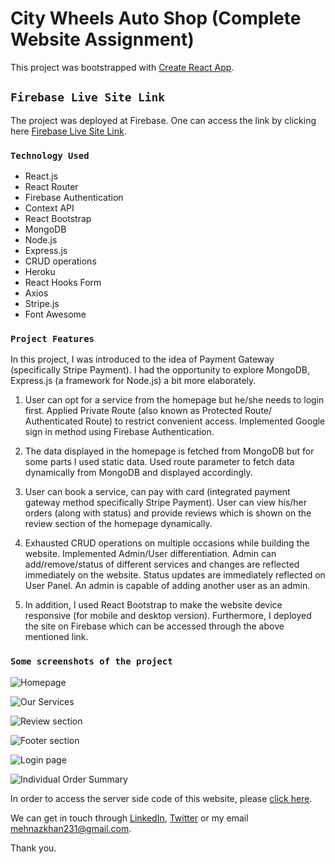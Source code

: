 # City Wheels Auto Shop (Complete Website Assignment)

This project was bootstrapped with [Create React App](https://github.com/facebook/create-react-app).

## `Firebase Live Site Link`

The project was deployed at Firebase. One can access the link by clicking here [Firebase Live Site Link](https://complete-website-assignm-474e8.firebaseapp.com/).

### `Technology Used`
* React.js
* React Router
* Firebase Authentication
* Context API
* React Bootstrap
* MongoDB
* Node.js
* Express.js
* CRUD operations
* Heroku
* React Hooks Form
* Axios
* Stripe.js
* Font Awesome

### `Project Features`

In this project, I was introduced to the idea of Payment Gateway (specifically Stripe Payment). I had the opportunity to explore MongoDB, Express.js (a framework for Node.js) a bit more elaborately. 

1. User can opt for a service from the homepage but he/she needs to login first. Applied Private Route (also known as Protected Route/ Authenticated Route) to restrict convenient access. Implemented Google sign in method using Firebase Authentication.

2. The data displayed in the homepage is fetched from MongoDB but for some parts I used static data. Used route parameter to fetch data dynamically from MongoDB and displayed accordingly.

3. User can book a service, can pay with card (integrated payment gateway method specifically Stripe Payment). User can view his/her orders (along with status) and provide reviews which is shown on the review section of the homepage dynamically.

4. Exhausted CRUD operations on multiple occasions while building the website. Implemented Admin/User differentiation. Admin can add/remove/status of different services and changes are reflected immediately on the website. Status updates are immediately reflected on User Panel. An admin is capable of adding another user as an admin.

5. In addition, I used React Bootstrap to make the website device responsive (for mobile and desktop version). Furthermore, I deployed the site on Firebase which can be accessed through the above mentioned link.

### `Some screenshots of the project`

![Homepage](https://i.ibb.co/Phj9q74/complete1.png)

![Our Services](https://i.ibb.co/L86qKNq/complete2.png)

![Review section](https://i.ibb.co/n1xdDtk/complete3.png)

![Footer section](https://i.ibb.co/bdYw2BS/complete4.png)

![Login page](https://i.ibb.co/pRLq7ZQ/complete5.png)

![Individual Order Summary](https://i.ibb.co/db0qjgH/complete6.png)

In order to access the server side code of this website, please [click here](https://github.com/MK-Khan123/complete-website-server).

We can get in touch through [LinkedIn](https://www.linkedin.com/in/mehnaz-ahmed-khan/), [Twitter](https://twitter.com/MehnazAhmedKha1) or my email mehnazkhan231@gmail.com.

Thank you.